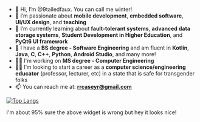 - 👋 Hi, I’m @9tailedfaux. You can call me winter!
- 👀 I’m passionate about **mobile development**, **embedded software**, **UI/UX design**, and **teaching**
- 🌱 I’m currently learning about **fault-tolerant systems**, **advanced data storage systems**, **Student Development in Higher Education**, and **PyQt6 UI framework**
- 📃 I have a **BS degree - Software Engineering** and am fluent in **Kotlin**, **Java**, **C**, **C++**, **Python**, **Android Studio**, and many more!
- 👩‍💻 I'm working on **MS degree - Computer Engineering**
- 👩‍🏫 I’m looking to start a career as a **computer science/engineering educator** (professor, lecturer, etc) in a state that is safe for transgender folks
- 📫 You can reach me at: **rrcaseyr@gmail.com**

[![Top Langs](https://github-readme-stats.vercel.app/api/top-langs/?username=9tailedfaux)]()

I'm about 95% sure the above widget is wrong but hey it looks nice!

<!---
9tailedfaux/9tailedfaux is a ✨ special ✨ repository because its `README.md` (this file) appears on your GitHub profile.
You can click the Preview link to take a look at your changes.
--->
